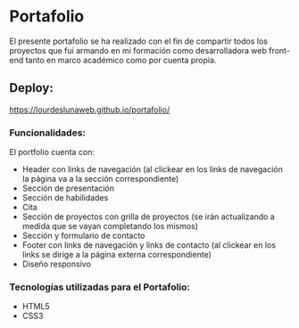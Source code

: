 # Portafolio
El presente portafolio se ha realizado con el fin de compartir todos los proyectos que fui armando en mi formación como desarrolladora web front-end tanto en marco académico como por cuenta propia.

## Deploy:
https://lourdeslunaweb.github.io/portafolio/

### Funcionalidades:
El portfolio cuenta con:
- Header con links de navegación (al clickear en los links de navegación la página va a la sección correspondiente)
- Sección de presentación
- Sección de habilidades
- Cita
- Sección de proyectos con grilla de proyectos (se irán actualizando a medida que se vayan completando los mismos)
- Sección y formulario de contacto
- Footer con links de navegación y links de contacto (al clickear en los links se dirige a la página externa correspondiente)
- Diseño responsivo 

### Tecnologías utilizadas para el Portafolio:
- HTML5
- CSS3



